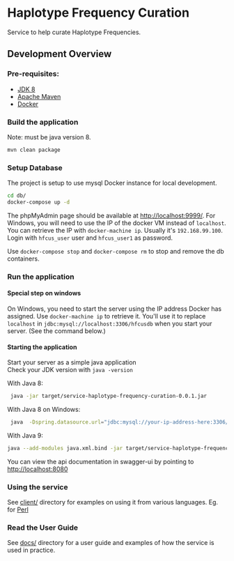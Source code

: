 # Haplotype Frequency Curation

Service to help curate Haplotype Frequencies.

## Development Overview  

### Pre-requisites:
 - [JDK 8](http://www.oracle.com/technetwork/java/javase/downloads/jdk8-downloads-2133151.html)
 - [Apache Maven](http://maven.apache.org)
 - [Docker](http://docker.com)

### Build the application

Note: must be java version 8.
```bash
mvn clean package
```

### Setup Database

The project is setup to use mysql Docker instance for local development.
```bash
cd db/
docker-compose up -d
```
The phpMyAdmin page should be available at [http://localhost:9999/](http://localhost:9999/). For Windows, you will need to use the IP of the docker VM instead of `localhost`. You can retrieve the IP with `docker-machine ip`. Usually it's `192.168.99.100`. 
Login with `hfcus_user` user and `hfcus_user1` as password.

Use `docker-compose stop` and `docker-compose rm` to stop and remove the db containers.

### Run the application

#### Special step on windows
On Windows, you need to start the server using the IP address Docker has assigned. Use `docker-machine ip` to retrieve it. You'll use it to replace `localhost` in `jdbc:mysql://localhost:3306/hfcusdb` when you start your server. (See the command below.)

#### Starting the application

Start your server as a simple java application  
Check your JDK version with `java -version`

With Java 8:
```bash
 java -jar target/service-haplotype-frequency-curation-0.0.1.jar
```

With Java 8 on Windows:
```bash
 java  -Dspring.datasource.url="jdbc:mysql://your-ip-address-here:3306/hfcusdb" -jar target/service-haplotype-frequency-curation-0.0.1.jar
```

With Java 9:
```bash
java --add-modules java.xml.bind -jar target/service-haplotype-frequency-curation-0.0.1.jar
```

You can view the api documentation in swagger-ui by pointing to  [http://localhost:8080](http://localhost:8080/)

### Using the service
See [client/](client/) directory for examples on using it from various languages. Eg. for [Perl](client/perl)

### Read the User Guide
See [docs/](docs/) directory for a user guide and examples of how the service is used in practice.

